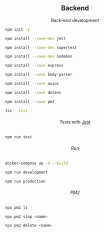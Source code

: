 <h2 align="center">Backend</h2>

<p align="center">Back-end development</p>

```bash
    npm init -y
```

```bash
    npm install --save-dev jest

    npm install --save-dev supertest

    npm install --save-dev nodemon
```

```bash
    npm install --save express

    npm install --save body-parser

    npm install --save axios

    npm install --save dotenv

    npm install --save pm2
```

```bash
    tsc --init
```

<h6 align="center">Tests with <a href="https://jestjs.io">Jest</a></h6>

```bash
    npm run test
```

<h6 align="center">Run</h6>

```bash
    docker-compose up -d --build
```

```bash
    npm run development
```

```bash
    npm run production
```

<h6 align="center">PM2</h6>

```bash
    npx pm2 ls
```

```bash
    npx pm2 stop <name>
```

```bash
    npx pm2 delete <name>
```